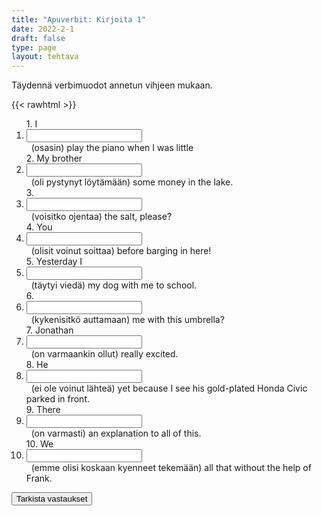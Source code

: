 ```yaml
---
title: "Apuverbit: Kirjoita 1"
date: 2022-2-1
draft: false
type: page
layout: tehtava
---
```


Täydennä verbimuodot annetun vihjeen mukaan.

{{< rawhtml >}}
<div class="tehtava">
<form autocomplete="off">
  <ol>
  
<section>
1. I&nbsp;<li><input id="q1" type="text"/><span></span></li>&nbsp; (osasin) play the piano when I was little
</section>
<section>
2. My brother &nbsp;<li><input id="q2" type="text"/><span></span></li>&nbsp; (oli pystynyt löytämään) some money in the lake.
</section>
<section>
3. &nbsp;<li><input id="q3" type="text"/><span></span></li>&nbsp; (voisitko ojentaa) the salt, please?
</section>
<section>
4. You &nbsp;<li><input id="q4" type="text"/><span></span></li>&nbsp; (olisit voinut soittaa) before barging in here!
</section>
<section>
5. Yesterday I&nbsp;<li><input id="q5" type="text"/><span></span></li>&nbsp; (täytyi viedä) my dog with me to school.
</section>
<section>
6. &nbsp;<li><input id="q6" type="text"/><span></span></li>&nbsp; (kykenisitkö auttamaan) me with this umbrella?
</section>
<section>
7. Jonathan &nbsp;<li><input id="q7" type="text"/><span></span></li>&nbsp; (on varmaankin 
ollut) really excited.
</section>
<section>
8. He  &nbsp;<li><input id="q8" type="text"/><span></span></li>&nbsp; (ei ole voinut lähteä) yet because I see his gold-plated Honda Civic parked in front.
</section>
<section>
9. There &nbsp;<li><input id="q9" type="text"/><span></span></li>&nbsp; (on varmasti) an explanation to all of this.
</section>
<section>
10. We &nbsp;<li><input id="q10" type="text"/><span></span></li>&nbsp; (emme olisi koskaan kyenneet tekemään) all that without the help of Frank. </ol>
  
 <link rel="stylesheet" type="text/css" href="/css/kirjoita1.css"/>

<div id="buttonWrapper">
   <input type="submit" id="submit" value="Tarkista vastaukset" />
   </div>
</form>

</div>


<script>
var answers = {
  "q1": ["could", "was able to play"],
  "q2": ["had been able to find"],
  "q3": ["could you pass"],
  "q4": ["could have called"],
  "q5": ["had to take"],
  "q6": ["would you be able to help"],
  "q7": ["must have been"],
  "q8": ["can't have left", "cannot have left"],
  "q9": ["must be"],
  "q10": ["would never have been able to do", "would have never been able to do"],
};

function markAnswers() {
  $("input[type='text']").each(function() {
    console.log($.inArray(this.value, answers[this.id]));
    if ($.inArray(this.value.toLowerCase().trim(), answers[this.id]) === -1) {
      $(this).parent()[0].setAttribute("class", "vaarin");
    } else {
      $(this).parent()[0].setAttribute("class", "oikein");
    }
  })
}

$("form").on("submit", function(e) {
  e.preventDefault();
  markAnswers();
});

const input = document.querySelector('.tehtava input');
const span = document.querySelector('.tehtava span');

document.querySelectorAll("input").forEach(elem => elem.addEventListener('input', function (event) {
    span.innerHTML = this.value.replace(/\s/g, '&nbsp;');
    this.style.width = span.offsetWidth + 'px';
}));

</script>
</rawhtml>